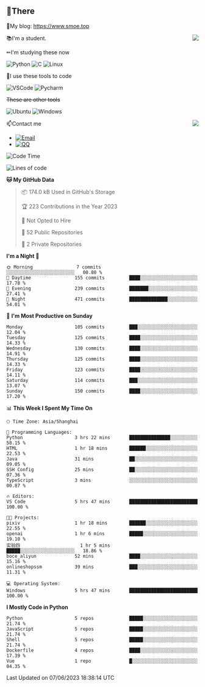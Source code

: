 
## 👏There

📰My blog: https://www.smoe.top

<img align="right" src="https://github-readme-stats.vercel.app/api/top-langs/?username=AkashiCoin"/>


📚I'm a student.

✏I'm studying these now

![Python](https://img.shields.io/badge/-Python-blue?style=flat-square&logo=Python&logoColor=fff)
![C](https://img.shields.io/badge/-C-585858?style=flat-square&logo=C&logoColor=fff)
![Linux](https://img.shields.io/badge/-Linux-black?style=flat-square&logo=Linux&logoColor=fff)

🔨I use these tools to code

![VSCode](https://img.shields.io/badge/-VSCode-blue?style=flat-square&logo=visualstudiocode&logoColor=fff)
![Pycharm](https://img.shields.io/badge/-Pycharm-green?style=flat-square&logo=pycharm&logoColor=fff)

 ~~These are other tools~~

![Ubuntu](https://img.shields.io/badge/-Ubuntu-orange?style=flat-square&logo=Ubuntu&logoColor=fff)
![Windows](https://img.shields.io/badge/-Windows-blue?style=flat-square&logo=Windows&logoColor=fff)

<img align="right" src="https://github-readme-stats.vercel.app/api?username=AkashiCoin" />


📫Contact me

* [![Email](https://img.shields.io/badge/Email-l1040186796@gmail.com-1?style=social&logoColor=fff)](mailto:l1040186796@gmail.com)
* [![QQ](https://img.shields.io/badge/QQ-1040186796-1?style=social&logoColor=fff)](tencent://AddContact/?fromId=45&fromSubId=1&subcmd=all&uin=1040186796&website=www.oicqzone.com)

<!--START_SECTION:waka-->
![Code Time](http://img.shields.io/badge/Code%20Time-789%20hrs%2057%20mins-blue)

![Lines of code](https://img.shields.io/badge/From%20Hello%20World%20I%27ve%20Written-242.5%20thousand%20lines%20of%20code-blue)

**🐱 My GitHub Data** 

> 📦 174.0 kB Used in GitHub's Storage 
 > 
> 🏆 223 Contributions in the Year 2023
 > 
> 🚫 Not Opted to Hire
 > 
> 📜 52 Public Repositories 
 > 
> 🔑 2 Private Repositories 
 > 
**I'm a Night 🦉** 

```text
🌞 Morning                7 commits           ░░░░░░░░░░░░░░░░░░░░░░░░░   00.80 % 
🌆 Daytime                155 commits         ████░░░░░░░░░░░░░░░░░░░░░   17.78 % 
🌃 Evening                239 commits         ███████░░░░░░░░░░░░░░░░░░   27.41 % 
🌙 Night                  471 commits         ██████████████░░░░░░░░░░░   54.01 % 
```
📅 **I'm Most Productive on Sunday** 

```text
Monday                   105 commits         ███░░░░░░░░░░░░░░░░░░░░░░   12.04 % 
Tuesday                  125 commits         ████░░░░░░░░░░░░░░░░░░░░░   14.33 % 
Wednesday                130 commits         ████░░░░░░░░░░░░░░░░░░░░░   14.91 % 
Thursday                 125 commits         ████░░░░░░░░░░░░░░░░░░░░░   14.33 % 
Friday                   123 commits         ████░░░░░░░░░░░░░░░░░░░░░   14.11 % 
Saturday                 114 commits         ███░░░░░░░░░░░░░░░░░░░░░░   13.07 % 
Sunday                   150 commits         ████░░░░░░░░░░░░░░░░░░░░░   17.20 % 
```


📊 **This Week I Spent My Time On** 

```text
🕑︎ Time Zone: Asia/Shanghai

💬 Programming Languages: 
Python                   3 hrs 22 mins       ███████████████░░░░░░░░░░   58.15 % 
HTML                     1 hr 18 mins        ██████░░░░░░░░░░░░░░░░░░░   22.53 % 
Java                     31 mins             ██░░░░░░░░░░░░░░░░░░░░░░░   09.05 % 
SSH Config               25 mins             ██░░░░░░░░░░░░░░░░░░░░░░░   07.36 % 
TypeScript               3 mins              ░░░░░░░░░░░░░░░░░░░░░░░░░   00.87 % 

🔥 Editors: 
VS Code                  5 hrs 47 mins       █████████████████████████   100.00 % 

🐱‍💻 Projects: 
pixiv                    1 hr 18 mins        ██████░░░░░░░░░░░░░░░░░░░   22.55 % 
openai                   1 hr 6 mins         █████░░░░░░░░░░░░░░░░░░░░   19.10 % 
实验四                      1 hr 5 mins         █████░░░░░░░░░░░░░░░░░░░░   18.86 % 
boce_aliyun              52 mins             ████░░░░░░░░░░░░░░░░░░░░░   15.16 % 
onlineshopssm            39 mins             ███░░░░░░░░░░░░░░░░░░░░░░   11.31 % 

💻 Operating System: 
Windows                  5 hrs 47 mins       █████████████████████████   100.00 % 
```

**I Mostly Code in Python** 

```text
Python                   5 repos             █████░░░░░░░░░░░░░░░░░░░░   21.74 % 
JavaScript               5 repos             █████░░░░░░░░░░░░░░░░░░░░   21.74 % 
Shell                    5 repos             █████░░░░░░░░░░░░░░░░░░░░   21.74 % 
Dockerfile               4 repos             ████░░░░░░░░░░░░░░░░░░░░░   17.39 % 
Vue                      1 repo              █░░░░░░░░░░░░░░░░░░░░░░░░   04.35 % 
```




 Last Updated on 07/06/2023 18:38:14 UTC
<!--END_SECTION:waka-->
